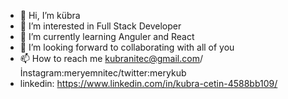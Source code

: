 - 👋 Hi, I’m kübra
- 👀 I’m interested in Full Stack Developer
- 🌱 I’m currently learning Anguler and React
- 💞️ I’m looking forward to collaborating with all of you 
- 📫 How to reach me kubranitec@gmail.com/ İnstagram:meryemnitec/twitter:merykub
- linkedin: https://www.linkedin.com/in/kubra-cetin-4588bb109/

<!---
meryemnitec/meryemnitec is a ✨ special ✨ repository because its `README.md` (this file) appears on your GitHub profile.
You can click the Preview link to take a look at your changes.
--->
